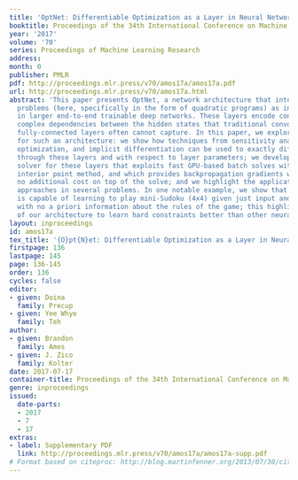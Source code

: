 ```yaml
---
title: 'OptNet: Differentiable Optimization as a Layer in Neural Networks'
booktitle: Proceedings of the 34th International Conference on Machine Learning
year: '2017'
volume: '70'
series: Proceedings of Machine Learning Research
address: 
month: 0
publisher: PMLR
pdf: http://proceedings.mlr.press/v70/amos17a/amos17a.pdf
url: http://proceedings.mlr.press/v70/amos17a.html
abstract: 'This paper presents OptNet, a network architecture that integrates optimization
  problems (here, specifically in the form of quadratic programs) as individual layers
  in larger end-to-end trainable deep networks. These layers encode constraints and
  complex dependencies between the hidden states that traditional convolutional and
  fully-connected layers often cannot capture. In this paper, we explore the foundations
  for such an architecture: we show how techniques from sensitivity analysis, bilevel
  optimization, and implicit differentiation can be used to exactly differentiate
  through these layers and with respect to layer parameters; we develop a highly efficient
  solver for these layers that exploits fast GPU-based batch solves within a primal-dual
  interior point method, and which provides backpropagation gradients with virtually
  no additional cost on top of the solve; and we highlight the application of these
  approaches in several problems. In one notable example, we show that the method
  is capable of learning to play mini-Sudoku (4x4) given just input and output games,
  with no a priori information about the rules of the game; this highlights the ability
  of our architecture to learn hard constraints better than other neural architectures.'
layout: inproceedings
id: amos17a
tex_title: '{O}pt{N}et: Differentiable Optimization as a Layer in Neural Networks'
firstpage: 136
lastpage: 145
page: 136-145
order: 136
cycles: false
editor:
- given: Doina
  family: Precup
- given: Yee Whye
  family: Teh
author:
- given: Brandon
  family: Amos
- given: J. Zico
  family: Kolter
date: 2017-07-17
container-title: Proceedings of the 34th International Conference on Machine Learning
genre: inproceedings
issued:
  date-parts:
  - 2017
  - 7
  - 17
extras:
- label: Supplementary PDF
  link: http://proceedings.mlr.press/v70/amos17a/amos17a-supp.pdf
# Format based on citeproc: http://blog.martinfenner.org/2013/07/30/citeproc-yaml-for-bibliographies/
---
```

